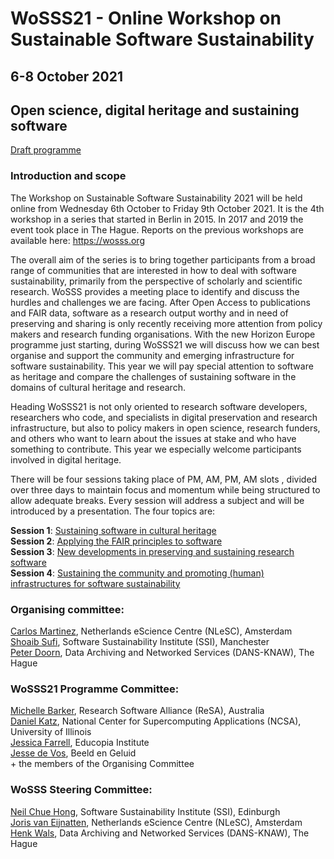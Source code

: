 # WoSSS21 - Online Workshop on Sustainable Software Sustainability
## 6-8 October 2021
## Open science, digital heritage and sustaining software

[Draft programme](/wosss21-agenda)

### Introduction and scope
The Workshop on Sustainable Software Sustainability 2021 will be held online from Wednesday 6th October to Friday 9th October 2021. It is the 4th workshop in a series that started in Berlin in 2015. In 2017 and 2019 the event took place in The Hague. Reports on the previous workshops are available here: https://wosss.org

The overall aim of the series is to bring together participants from a broad range of communities that are interested in how to deal with software sustainability, primarily from the perspective of scholarly and scientific research. WoSSS provides a meeting place to identify and discuss the hurdles and challenges we are facing. After Open Access to publications and FAIR data, software as a research output worthy and in need of preserving and sharing is only recently receiving more attention from policy makers and research funding organisations. With the new Horizon Europe programme just starting, during WoSSS21 we will discuss how we can best organise and support the community and emerging infrastructure for software sustainability. This year we will pay special attention to software as heritage and compare the challenges of sustaining software in the domains of cultural heritage and research.

Heading
WoSSS21 is not only oriented to research software developers, researchers who code,  and specialists in digital preservation and research infrastructure, but also to policy makers in open science, research funders, and others who want to learn about the issues at stake and who have something to contribute. This year we especially welcome participants involved in digital heritage.

There will be four sessions taking place of PM, AM, PM, AM slots , divided over three days to maintain focus and momentum while being structured to allow adequate breaks. Every session will address a subject and will be introduced by a presentation. The four topics are:

**Session 1**: [Sustaining software in cultural heritage](/wosss21-agenda#session-1)  
**Session 2**: [Applying the FAIR principles to software](/wosss21-agenda#session-2)  
**Session 3**: [New developments in preserving and sustaining research software](/wosss21-agenda#session-3)  
**Session 4**: [Sustaining the community and promoting (human) infrastructures for software sustainability](/wosss21-agenda#session-4)     

<!--
### Call for contributions
Taking into consideration the event will be online, we intend to limit the number of presentations and in order to keep the audience involved, to have online discussions about the core topics of the meeting. We are welcoming contributions in the form of a title and abstract (500-800 words) on one of the topics of the workshop mentioned above. Please also provide brief biographical info or a link to where that can be found online.
-->

### Organising committee:
[Carlos Martinez](https://www.esciencecenter.nl/team/dr-carlos-martinez-ortiz/), Netherlands eScience Centre (NLeSC), Amsterdam   
[Shoaib Sufi](https://www.software.ac.uk/about/staff/person/shoaib-sufi), Software Sustainability Institute (SSI), Manchester   
[Peter Doorn](https://pure.knaw.nl/portal/en/persons/peter-doorn), Data Archiving and Networked Services (DANS-KNAW), The Hague   

###  WoSSS21 Programme Committee:
[Michelle Barker](https://www.researchsoft.org/people/), Research Software Alliance (ReSA), Australia  
[Daniel Katz](https://danielskatz.org/), National Center for Supercomputing Applications (NCSA), University of Illinois  
[Jessica Farrell](https://educopia.org/jessica-Farrell/), Educopia Institute  
[Jesse de Vos](https://www.beeldengeluid.nl/en/knowledge/experts/jesse-de-vos), Beeld en Geluid  
\+ the members of the Organising Committee  

### WoSSS Steering Committee:
[Neil Chue Hong](https://www.software.ac.uk/about/staff/person/neil-chue-hong), Software Sustainability Institute (SSI), Edinburgh   
[Joris van Eijnatten](https://www.esciencecenter.nl/team/dr-joris-van-eijnatten/), Netherlands eScience Centre (NLeSC), Amsterdam   
[Henk Wals](https://www.knaw.nl/en/news/news/henk-wals-new-director-of-netherlands-data-institute-dans), Data Archiving and Networked Services (DANS-KNAW), The Hague   
